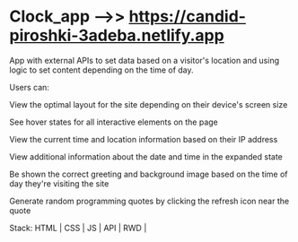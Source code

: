 # Clock_app -->> https://candid-piroshki-3adeba.netlify.app
App with external APIs to set data based on a visitor's location and using logic to set content depending on the time of day.


Users can:

View the optimal layout for the site depending on their device's screen size

See hover states for all interactive elements on the page

View the current time and location information based on their IP address

View additional information about the date and time in the expanded state

Be shown the correct greeting and background image based on the time of day they're visiting the site

Generate random programming quotes by clicking the refresh icon near the quote

Stack:
HTML |
CSS |
JS |
API |
RWD |
